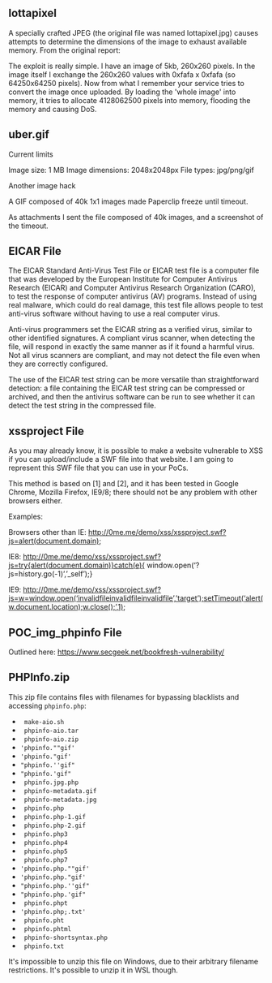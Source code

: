 ## lottapixel


A specially crafted JPEG (the original file was named lottapixel.jpg) causes attempts to determine the dimensions of the image to exhaust available memory. From the original report:

The exploit is really simple. I have an image of 5kb, 260x260 pixels. In the image itself I exchange the 260x260 values with 0xfafa x 0xfafa (so 64250x64250 pixels). Now from what I remember your service tries to convert the image once uploaded. By loading the 'whole image' into memory, it tries to allocate 4128062500 pixels into memory, flooding the memory and causing DoS.

## uber.gif

Current limits

Image size: 1 MB
Image dimensions: 2048x2048px
File types: jpg/png/gif

Another image hack

A GIF composed of 40k 1x1 images made Paperclip freeze until timeout.

As attachments I sent the file composed of 40k images, and a screenshot of the timeout.

## EICAR File

The EICAR Standard Anti-Virus Test File or EICAR test file is a computer file that was developed by the European Institute for Computer Antivirus Research (EICAR) and Computer Antivirus Research Organization (CARO), to test the response of computer antivirus (AV) programs. Instead of using real malware, which could do real damage, this test file allows people to test anti-virus software without having to use a real computer virus.

Anti-virus programmers set the EICAR string as a verified virus, similar to other identified signatures. A compliant virus scanner, when detecting the file, will respond in exactly the same manner as if it found a harmful virus. Not all virus scanners are compliant, and may not detect the file even when they are correctly configured.

The use of the EICAR test string can be more versatile than straightforward detection: a file containing the EICAR test string can be compressed or archived, and then the antivirus software can be run to see whether it can detect the test string in the compressed file.

## xssproject File

As you may already know, it is possible to make a website vulnerable to XSS if you can upload/include a SWF file into that website. I am going to represent this SWF file that you can use in your PoCs.

This method is based on [1] and [2], and it has been tested in Google Chrome, Mozilla Firefox, IE9/8; there should not be any problem with other browsers either.

Examples:

Browsers other than IE: http://0me.me/demo/xss/xssproject.swf?js=alert(document.domain);

IE8: http://0me.me/demo/xss/xssproject.swf?js=try{alert(document.domain)}catch(e){ window.open(‘?js=history.go(-1)’,’_self’);}

IE9: http://0me.me/demo/xss/xssproject.swf?js=w=window.open(‘invalidfileinvalidfileinvalidfile’,’target’);setTimeout(‘alert(w.document.location);w.close();’,1);

## POC_img_phpinfo File

Outlined here: https://www.secgeek.net/bookfresh-vulnerability/


## PHPInfo.zip

This zip file contains files with filenames for bypassing blacklists and accessing `phpinfo.php`:

- ` make-aio.sh`
- ` phpinfo-aio.tar`
- ` phpinfo-aio.zip`
- `'phpinfo.""gif'`
- `'phpinfo."gif'`
- `"phpinfo.''gif"`
- `"phpinfo.'gif"`
- ` phpinfo.jpg.php`
- ` phpinfo-metadata.gif`
- ` phpinfo-metadata.jpg`
- ` phpinfo.php`
- ` phpinfo.php-1.gif`
- ` phpinfo.php-2.gif`
- ` phpinfo.php3`
- ` phpinfo.php4`
- ` phpinfo.php5`
- ` phpinfo.php7`
- `'phpinfo.php.""gif'`
- `'phpinfo.php."gif'`
- `"phpinfo.php.''gif"`
- `"phpinfo.php.'gif"`
- ` phpinfo.phpt`
- `'phpinfo.php;.txt'`
- ` phpinfo.pht`
- ` phpinfo.phtml`
- ` phpinfo-shortsyntax.php`
- ` phpinfo.txt`

It's impossible to unzip this file on Windows, due to their arbitrary filename restrictions. It's possible to unzip it in WSL though.
